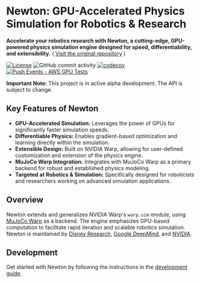# Newton: GPU-Accelerated Physics Simulation for Robotics & Research

**Accelerate your robotics research with Newton, a cutting-edge, GPU-powered physics simulation engine designed for speed, differentiability, and extensibility.**  ( [Visit the original repository](https://github.com/newton-physics/newton) )

[![License](https://img.shields.io/badge/License-Apache_2.0-blue.svg)](https://opensource.org/licenses/Apache-2.0)
![GitHub commit activity](https://img.shields.io/github/commit-activity/m/newton-physics/newton/main)
[![codecov](https://codecov.io/gh/newton-physics/newton/graph/badge.svg?token=V6ZXNPAWVG)](https://codecov.io/gh/newton-physics/newton)
[![Push Events - AWS GPU Tests](https://github.com/newton-physics/newton/actions/workflows/push_aws_gpu_tests.yml/badge.svg)](https://github.com/newton-physics/newton/actions/workflows/push_aws_gpu_tests.yml)

**Important Note:** This project is in active alpha development. The API is subject to change.

## Key Features of Newton

*   **GPU-Accelerated Simulation:** Leverages the power of GPUs for significantly faster simulation speeds.
*   **Differentiable Physics:**  Enables gradient-based optimization and learning directly within the simulation.
*   **Extensible Design:** Built on NVIDIA Warp, allowing for user-defined customization and extension of the physics engine.
*   **MuJoCo Warp Integration:** Integrates with MuJoCo Warp as a primary backend for robust and established physics modeling.
*   **Targeted at Robotics & Simulation:** Specifically designed for roboticists and researchers working on advanced simulation applications.

## Overview

Newton extends and generalizes NVIDIA Warp's `warp.sim` module, using  [MuJoCo Warp](https://github.com/google-deepmind/mujoco_warp) as a backend. The engine emphasizes GPU-based computation to facilitate rapid iteration and scalable robotics simulation. Newton is maintained by [Disney Research](https://www.disneyresearch.com/), [Google DeepMind](https://deepmind.google/), and [NVIDIA](https://www.nvidia.com/).

## Development

Get started with Newton by following the instructions in the [development guide](https://newton-physics.github.io/newton/development-guide.html).
